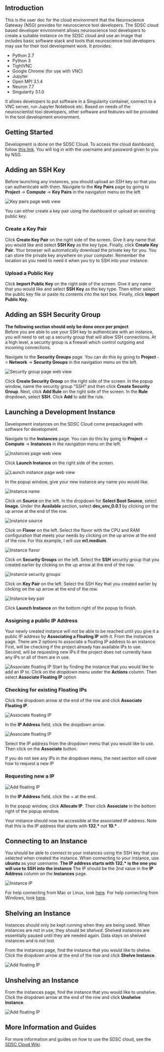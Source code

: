 ## Introduction
This is the user doc for the cloud environment that the Neuroscience Gateway
(NSG) provides for neuroscience tool developers. The SDSC cloud based developer
environment allows neuroscience tool developers to create a suitable instance
on the SDSC cloud and use an image that includes basic software stack and tools
that neuroscience tool developers may use for their tool development work. It
provides:

* Python 2.7
* Python 3
* TightVNC
* Google Chrome (for use with VNC)
* Jupyter
* Open MPI 3.1.4
* Neuron 7.7
* Singularity 3.1.0

It allows developers to put software in a Singularity container, connect to a
VNC server, run Jupyter Notebook etc. Based on needs of the neuroscientist tool
developers, other software and features will be provided in the tool development
environment.

## Getting Started

Development is done on the SDSC Cloud. To access the cloud dashboard,
follow [this link](https://dashboard.cloud.sdsc.edu/). You will log in
with the username and password given to you by NSG.

## Adding an SSH Key
Before launching any instances, you should upload an SSH key so that you can authenticate with them. Navigate to the **Key Pairs** page by going to **Project** ->
**Compute** -> **Key Pairs** in the navigation menu on the left.

![Key pairs page web view](res/key_pairs.png)

You can either create a key pair using the dashboard or upload an
existing public key.


### Create a Key Pair
Click **Create Key Pair** on the right side of the screen. Give it any name
that you would like and select **SSH Key** as the key type. Finally, click
**Create Key Pair**. Your browser will automatically download the private key 
for you. You can store the private key anywhere on your computer. 
Remember the location as you need to need it when you try to SSH into your instance.


### Upload a Public Key
Click **Import Public Key** on the right side of the screen. Give it any name
that you would like and select **SSH Key** as the key type. Then either select
the public key file or paste its contents into the text box. Finally,
click **Import Public Key**.


## Adding an SSH Security Group
**The following section should only be done once per project**\
Before you are able to use your SSH key to authenticate with an instance,
you will need to set up a security group that will allow SSH connections. At a high level, a security group is a firewall which control outgoing and incoming connections. 


Navigate to the **Security Groups** page. You can do this by going to **Project**
-> **Network** -> **Security Groups** in the navigation menu on the left.

![Security group page web view](res/security_groups.png)

Click **Create Security Group** on the right side of the screen. In the popup
window, name the security group "SSH" and then click **Create Security Group**.
Next, click **Add Rule** on the right side of the screen. In the **Rule** 
dropdown, select **SSH**. Click **Add** to add the rule.

## Launching a Development Instance
Development instances on the SDSC Cloud come prepackaged with software for
development.

Navigate to the **Instances** page.
You can do this by going to **Project** -> **Compute** -> **Instances** in the 
navigation menu on the left.

![Instances page web view](res/instances_page.png)

Click **Launch Instance** on the right side of the screen.

![Launch instance page web view](res/launch_instance.png)

In the popup window, give your new instance any name you would like.

![Instance name](res/instance_name.png)

Click on **Source** on the left. In the dropdown for **Select Boot Source**,
select **Image**. Under the **Available** section, select **dev_env_0.0.1**
by clicking on the up arrow at the end of the row.

![Instance source](res/instance_source.png)

Click on **Flavor** on the left. Select the flavor with the CPU and RAM
configuration that meets your needs by clicking on the up arrow at the end
of the row. For this example, I will use **m1.medium**.

![Instance flavor](res/instance_flavor.png)

Click on **Security Groups** on the left. Select the **SSH** security group
that you created earlier by clicking on the up arrow at the end of the row.

![Instance security groups](res/instance_security_groups.png)


Click on **Key Pair** on the left. Select the SSH Key that you created earlier
by clicking on the up arrow at the end of the row.

![Instance key pair](res/instance_key_pair.png)

Click **Launch Instance** on the bottom right of the popup to finish.

### Assigning a public IP Address
Your newly created instance will not be able to be reached until you
give it a public IP address by **Associating a Floating IP** with it.
From the instances page. There are 2 options to associate a floating IP
address to an instance. First, will be checking if the project already has available 
IPs to use. Second, will be requesting new IPs if the project does not currently have 
any IPs or all of them are in use.

![Associate floating IP](res/floating_ip.png)
Start by finding the instance that you would like to add an
IP to. Click on the dropdown menu under the **Actions** column.
Then select **Associate Floating IP** option

### Checking for existing Floating IPs
Click the dropdown arrow at the end of the row and click 
**Associate Floating IP**. 

![Associate floating IP](res/check_floating_ip.png)

In the **IP Address** field, click the dropdown arrow.

![Associate floating IP](res/existing_floating_ip.png)

Select the IP address from the dropdown menu that you 
would like to use. Then click on the **Associate** button.

If you do not see any IPs in the dropdown menu, the next section 
will cover how to request a new IP

### Requesting new a IP


![Add floating IP](res/add_floating_ip.png)

In the **IP Address** field, click the + at the end.


In the popup window, click **Allocate IP**. Then click **Associate** in the
bottom right of the popup window.

Your instance should now be accessible at the associated IP address. Note that 
this is the IP address that starts with **132.\*** not **10.\*** .

## Connecting to an Instance
You should be able to connect to your instances using the SSH key that you
selected when created the instance. When connecting to your instance, use
**ubuntu** as your username. **The IP address starts with 132.\* is the one you will use to SSH into the instance**
The IP should be the 2nd value in the **IP Address** column on the **Instances** page.

![Instance IP](res/instance_ip.png)

For help connecting from Mac or Linux, look [here](https://sdsc-ucsd.atlassian.net/wiki/spaces/SC/pages/110034993/SSH+to+Instance+using+Mac+and+Linux).
For help connecting from Windows, look [here](https://sdsc-ucsd.atlassian.net/wiki/spaces/SC/pages/110034995/SSH+to+Instance+using+Windows).


## Shelving an Instance
Instances should only be kept running when they are being used. When instances
are not in use, they should be _shelved_. Shelved instances are essentially
paused until they are needed again. Data stays on shelved instances and is
not lost.

From the instances page, find the instance that you would like to shelve.
Click the dropdown arrow at the end of the row and click 
**Shelve Instance**.

![Add floating IP](res/shelve_instance.png)

## Unshelving an Instance
From the instances page, find the instance that you would like to unshelve.
Click the dropdown arrow at the end of the row and click 
**Unshelve Instance**.

![Add floating IP](res/unshelve_instance.png)

## More Information and Guides
For more information and guides on how to use the SDSC cloud, see the 
[SDSC Cloud Wiki](https://sdsc-ucsd.atlassian.net/wiki/spaces/SC/overview).